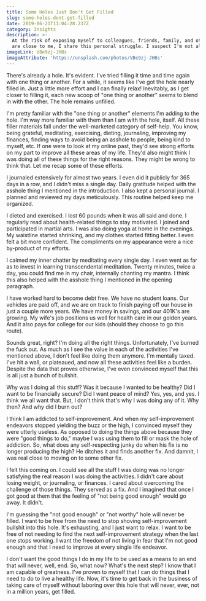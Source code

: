 ```yaml
---
title: Some Holes Just Don't Get Filled
slug: some-holes-dont-get-filled
date: 2019-06-21T11:04:28.237Z
category: Insights
description: >-
  At the risk of exposing myself to colleagues, friends, family, and others who
  are close to me, I share this personal struggle. I suspect I'm not alone.
imageLink: VBe9zj-JHBs
imageAttribute: 'https://unsplash.com/photos/VBe9zj-JHBs'
---
```

There's already a hole. It's evident. I've tried filling it time and time again with one thing or another. For a while, it seems like I've got the hole nearly filled in. Just a little more effort and I can finally relax! Inevitably, as I get closer to filling it, each new scoop of "one thing or another" seems to blend in with the other. The hole remains unfilled. 

I'm pretty familiar with the "one thing or another" elements I'm adding to the hole. I'm way more familiar with them than I am with the hole, itself. All these filler materials fall under the well-marketed category of self-help. You know, being grateful, meditating, exercising, dieting, journaling, improving my finances, finding ways to avoid being an asshole to people, being kind to myself, etc. If one were to look at my online past, they'd see strong efforts on my part to improve all these areas of my life. They'd also might think I was doing all of these things for the right reasons. They might be wrong to think that. Let me recap some of these efforts.

I journaled extensively for almost two years. I even did it publicly for 365 days in a row, and I didn't miss a single day. Daily gratitude helped with the asshole thing I mentioned in the introduction. I also kept a personal journal. I planned and reviewed my days meticulously. This routine helped keep me organized.

I dieted and exercised. I lost 60 pounds when it was all said and done. I regularly read about health-related things to stay motivated. I joined and participated in martial arts. I was also doing yoga at home in the evenings. My waistline started shrinking, and my clothes started fitting better. I even felt a bit more confident. The compliments on my appearance were a nice by-product of my efforts.

I calmed my inner chatter by meditating every single day. I even went as far as to invest in learning transcendental meditation. Twenty minutes, twice a day, you could find me in my chair, internally chanting my mantra. I think this also helped with the asshole thing I mentioned in the opening paragraph.

I have worked hard to become debt free. We have no student loans. Our vehicles are paid off, and we are on track to finish paying off our house in just a couple more years. We have money in savings, and our 401K's are growing. My wife's job positions us well for health care in our golden years. And it also pays for college for our kids (should they choose to go this route). 

Sounds great, right? I'm doing all the right things. Unfortunately, I've burned the fuck out. As much as I see the value in each of the activities I've mentioned above, I don't feel like doing them anymore. I'm mentally taxed. I've hit a wall, or plateaued, and now all these activities feel like a burden. Despite the data that proves otherwise, I've even convinced myself that this is all just a bunch of bullshit. 

Why was I doing all this stuff? Was it because I wanted to be healthy? Did I want to be financially secure? Did I want peace of mind? Yes, yes, and yes. I think we all want that. But, I don't think that's why I was doing any of it. Why then? And why did I burn out? 

I think I am addicted to self-improvement. And when my self-improvement endeavors stopped yielding the buzz or the high, I convinced myself they were utterly useless. As opposed to doing the things above because they were "good things to do," maybe I was using them to fill or mask the hole of addiction. So, what does any self-respecting junky do when his fix is no longer producing the high? He ditches it and finds another fix. And damnit, I was real close to moving on to some other fix. 

I felt this coming on. I could see all the stuff I was doing was no longer satisfying the real reason I was doing the activities. I didn't care about losing weight, or journaling, or finances. I cared about overcoming the challenge of those things. They served as a fix. And I imagined that once I got good at them that the feeling of "not being good enough" would go away. It didn't.

I'm guessing the "not good enough" or "not worthy" hole will never be filled. I want to be free from the need to stop shoving self-improvement bullshit into this hole. It's exhausting, and I just want to relax. I want to be free of not needing to find the next self-improvement strategy when the last one stops working. I want the freedom of not living in fear that I'm not good enough and that I need to improve at every single life endeavor.

I don't want the good things I do in my life to be used as a means to an end that will never, well, end. So, what now? What's the next step? I know that I am capable of greatness. I've proven to myself that I can do things that I need to do to live a healthy life. Now, it's time to get back in the business of taking care of myself without laboring over this hole that will never, ever, not in a million years, get filled.
